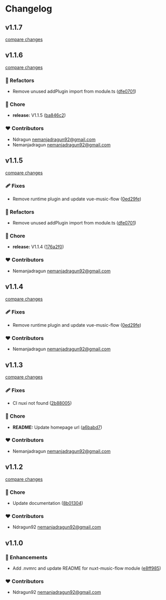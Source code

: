# Changelog


## v1.1.7

[compare changes](https://github.com/ndragun92/nuxt-music-flow/compare/v1.1.6...v1.1.7)

## v1.1.6

[compare changes](https://github.com/ndragun92/nuxt-music-flow/compare/v1.1.4...v1.1.6)

### 💅 Refactors

- Remove unused addPlugin import from module.ts ([dfe0701](https://github.com/ndragun92/nuxt-music-flow/commit/dfe0701))

### 🏡 Chore

- **release:** V1.1.5 ([ba846c2](https://github.com/ndragun92/nuxt-music-flow/commit/ba846c2))

### ❤️ Contributors

- Ndragun <nemanjadragun92@gmail.com>
- Nemanjadragun <nemanjadragun92@gmail.com>

## v1.1.5

[compare changes](https://github.com/ndragun92/nuxt-music-flow/compare/v1.1.3...v1.1.5)

### 🩹 Fixes

- Remove runtime plugin and update vue-music-flow ([0ed29fe](https://github.com/ndragun92/nuxt-music-flow/commit/0ed29fe))

### 💅 Refactors

- Remove unused addPlugin import from module.ts ([dfe0701](https://github.com/ndragun92/nuxt-music-flow/commit/dfe0701))

### 🏡 Chore

- **release:** V1.1.4 ([176a2f0](https://github.com/ndragun92/nuxt-music-flow/commit/176a2f0))

### ❤️ Contributors

- Nemanjadragun <nemanjadragun92@gmail.com>

## v1.1.4

[compare changes](https://github.com/ndragun92/nuxt-music-flow/compare/v1.1.3...v1.1.4)

### 🩹 Fixes

- Remove runtime plugin and update vue-music-flow ([0ed29fe](https://github.com/ndragun92/nuxt-music-flow/commit/0ed29fe))

### ❤️ Contributors

- Nemanjadragun <nemanjadragun92@gmail.com>

## v1.1.3

[compare changes](https://github.com/ndragun92/nuxt-music-flow/compare/v1.1.2...v1.1.3)

### 🩹 Fixes

- CI nuxi not found ([2b88005](https://github.com/ndragun92/nuxt-music-flow/commit/2b88005))

### 🏡 Chore

- **README:** Update homepage url ([a6babd7](https://github.com/ndragun92/nuxt-music-flow/commit/a6babd7))

### ❤️ Contributors

- Nemanjadragun <nemanjadragun92@gmail.com>

## v1.1.2

[compare changes](https://github.com/ndragun92/nuxt-music-flow/compare/v1.1.0...v1.1.2)

### 🏡 Chore

- Update documentation ([8b01304](https://github.com/ndragun92/nuxt-music-flow/commit/8b01304))

### ❤️ Contributors

- Ndragun92 <nemanjadragun92@gmail.com>

## v1.1.0


### 🚀 Enhancements

- Add .nvmrc and update README for nuxt-music-flow module ([e8ff985](https://github.com/ndragun92/nuxt-music-flow/commit/e8ff985))

### ❤️ Contributors

- Ndragun92 <nemanjadragun92@gmail.com>

